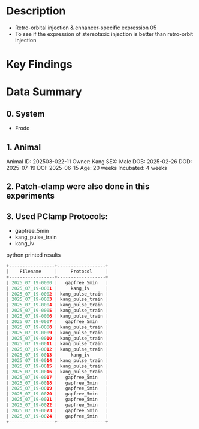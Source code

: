 # Description
- Retro-orbital injection & enhancer-specific expression 05
- To see if the expression of stereotaxic injection is better than retro-orbit injection
# Key Findings

# Data Summary

## 0. System
- Frodo

## 1. Animal
Animal ID: 202503-022-11
Owner: Kang
SEX: Male
DOB: 2025-02-26
DOD: 2025-07-19
DOI: 2025-06-15
Age: 20 weeks
Incubated: 4 weeks 

## 2. Patch-clamp were also done in this experiments

## 3. Used PClamp Protocols:
- gapfree_5min
- kang_pulse_train
- kang_iv

python printed results
```python
+-----------------+------------------+
|    Filename     |     Protocol     |
+-----------------+------------------+
| 2025_07_19-0000 |   gapfree_5min   |
| 2025_07_19-0001 |     kang_iv      |
| 2025_07_19-0002 | kang_pulse_train |
| 2025_07_19-0003 | kang_pulse_train |
| 2025_07_19-0004 | kang_pulse_train |
| 2025_07_19-0005 | kang_pulse_train |
| 2025_07_19-0006 | kang_pulse_train |
| 2025_07_19-0007 |   gapfree_5min   |
| 2025_07_19-0008 | kang_pulse_train |
| 2025_07_19-0009 | kang_pulse_train |
| 2025_07_19-0010 | kang_pulse_train |
| 2025_07_19-0011 | kang_pulse_train |
| 2025_07_19-0012 | kang_pulse_train |
| 2025_07_19-0013 |     kang_iv      |
| 2025_07_19-0014 | kang_pulse_train |
| 2025_07_19-0015 | kang_pulse_train |
| 2025_07_19-0016 | kang_pulse_train |
| 2025_07_19-0017 |   gapfree_5min   |
| 2025_07_19-0018 |   gapfree_5min   |
| 2025_07_19-0019 |   gapfree_5min   |
| 2025_07_19-0020 |   gapfree_5min   |
| 2025_07_19-0021 |   gapfree_5min   |
| 2025_07_19-0022 |   gapfree_5min   |
| 2025_07_19-0023 |   gapfree_5min   |
| 2025_07_19-0024 |   gapfree_5min   |
+-----------------+------------------+
```

